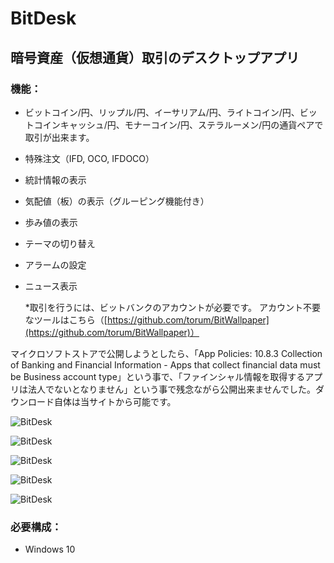 # BitDesk
## 暗号資産（仮想通貨）取引のデスクトップアプリ  

### 機能：
- ビットコイン/円、リップル/円、イーサリアム/円、ライトコイン/円、ビットコインキャッシュ/円、モナーコイン/円、ステラルーメン/円の通貨ペアで取引が出来ます。
- 特殊注文（IFD, OCO, IFDOCO）
- 統計情報の表示
- 気配値（板）の表示（グルーピング機能付き）
- 歩み値の表示
- テーマの切り替え
- アラームの設定
- ニュース表示

  *取引を行うには、ビットバンクのアカウントが必要です。
  アカウント不要なツールはこちら（[https://github.com/torum/BitWallpaper](https://github.com/torum/BitWallpaper)）
  
マイクロソフトストアで公開しようとしたら、「App Policies: 10.8.3 Collection of Banking and Financial Information - Apps that collect financial data must be Business account type」という事で、「ファインシャル情報を取得するアプリは法人でないとなりません」という事で残念ながら公開出来ませんでした。ダウンロード自体は当サイトから可能です。

![BitDesk](https://github.com/torum/BitDesk/blob/master/docs/Images/BitDesk-Sreenshot-Default-Dark.png?raw=true)

![BitDesk](https://github.com/torum/BitDesk/blob/master/docs/Images/BitDesk-Sreenshot-Default-Light.png?raw=true)

![BitDesk](https://github.com/torum/BitDesk/blob/master/docs/Images/BitDesk-Sreenshot-DefaultLock-Dark.png?raw=true)

![BitDesk](https://github.com/torum/BitDesk/blob/master/docs/Images/BitDesk-Sreenshot-IFDOCO-Dark.png?raw=true)

![BitDesk](https://github.com/torum/BitDesk/blob/master/docs/Images/BitDesk1.gif?raw=true)


### 必要構成：
- Windows 10

